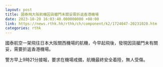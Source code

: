 ```yaml
---
layout: post
title: 國泰飛大阪航機因貨艙門未關妥需折返香港機場
date: 2023-10-20 16:03:40.000000000 +08:00
link: https://news.rthk.hk/rthk/ch/component/k2/1724047-20231020.htm
categories: rthk
---
```


國泰航空一架飛往日本大阪關西機場的航機，今早起飛後，發現因貨艙門未有關妥，需要折返香港機場。

警方早上9時21分接報，要求在機場戒備，航機最終安全着陸，無人受傷。
